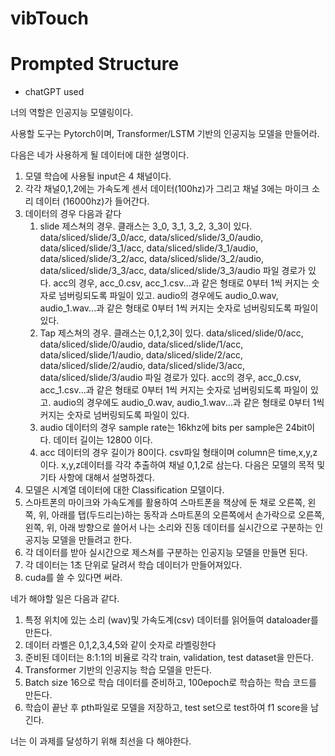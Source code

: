 # vibTouch


# Prompted Structure
- chatGPT used

너의 역할은 인공지능 모델링이다.

사용할 도구는 Pytorch이며, Transformer/LSTM 기반의 인공지능 모델을 만들어라.

다음은 네가 사용하게 될 데이터에 대한 설명이다.
1. 모델 학습에 사용될 input은 4 채널이다.
2. 각각 채널0,1,2에는 가속도계 센서 데이터(100hz)가 그리고 채널 3에는 마이크 소리 데이터 (16000hz)가 들어간다.
3. 데이터의 경우 다음과 같다
   1. slide 제스쳐의 경우. 클래스는 3_0, 3_1, 3_2, 3_3이 있다. data/sliced/slide/3_0/acc, data/sliced/slide/3_0/audio, data/sliced/slide/3_1/acc, data/sliced/slide/3_1/audio, data/sliced/slide/3_2/acc, data/sliced/slide/3_2/audio, data/sliced/slide/3_3/acc, data/sliced/slide/3_3/audio 파일 경로가 있다. acc의 경우, acc_0.csv, acc_1.csv...과 같은 형태로 0부터 1씩 커지는 숫자로 넘버링되도록 파일이 있고. audio의 경우에도 audio_0.wav, audio_1.wav...과 같은 형태로 0부터 1씩 커지는 숫자로 넘버링되도록 파일이 있다. 
   2. Tap 제스쳐의 경우. 클래스는 0,1,2,3이 있다. data/sliced/slide/0/acc, data/sliced/slide/0/audio, data/sliced/slide/1/acc, data/sliced/slide/1/audio, data/sliced/slide/2/acc, data/sliced/slide/2/audio, data/sliced/slide/3/acc, data/sliced/slide/3/audio 파일 경로가 있다. acc의 경우, acc_0.csv, acc_1.csv...과 같은 형태로 0부터 1씩 커지는 숫자로 넘버링되도록 파일이 있고. audio의 경우에도 audio_0.wav, audio_1.wav...과 같은 형태로 0부터 1씩 커지는 숫자로 넘버링되도록 파일이 있다.
   3. audio 데이터의 경우 sample rate는 16khz에 bits per sample은 24bit이다. 데이터 길이는 12800 이다.
   4. acc 데이터의 경우 길이가 80이다. csv파일 형태이며 column은 time,x,y,z이다. x,y,z데이터를 각각 추출하여 채널 0,1,2로 삼는다.
다음은 모델의 목적 및 기타 사항에 대해서 설명하겠다.
1. 모델은 시계열 데이터에 대한 Classification 모델이다.
2. 스마트폰의 마이크와 가속도계를 활용하여 스마트폰을 책상에 둔 채로 오른쪽, 왼쪽, 위, 아래를 탭(두드리는)하는 동작과 스마트폰의 오른쪽에서 손가락으로 오른쪽, 왼쪽, 위, 아래 방향으로 쓸어서 나는 소리와 진동 데이터를 실시간으로 구분하는 인공지능 모델을 만들려고 한다.
3. 각 데이터를 받아 실시간으로 제스쳐를 구분하는 인공지능 모델을 만들면 된다.
4. 각 데이터는 1초 단위로 달려서 학습 데이터가 만들어져있다.
6. cuda를 쓸 수 있다면 써라.

네가 해야할 일은 다음과 같다.
1. 특정 위치에 있는 소리 (wav)및 가속도계(csv) 데이터를 읽어들여 dataloader를 만든다.
2. 데이터 라벨은 0,1,2,3,4,5와 같이 숫자로 라벨링한다
3. 준비된 데이터는 8:1:1의 비율로 각각 train, validation, test dataset을 만든다.
4. Transformer 기반의 인공지능 학습 모델을 만든다.
5. Batch size 16으로 학습 데이터를 준비하고, 100epoch로 학습하는 학습 코드를 만든다.
6. 학습이 끝난 후 pth파일로 모델을 저장하고, test set으로 test하여 f1 score을 남긴다.

너는 이 과제를 달성하기 위해 최선을 다 해야한다.

